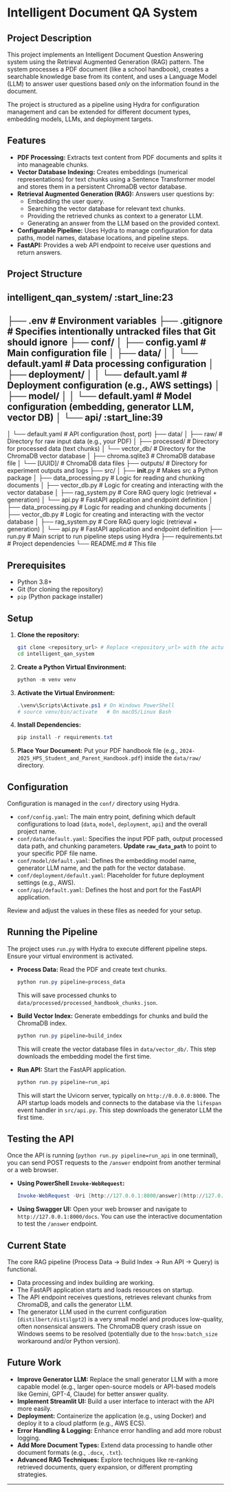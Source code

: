 # Intelligent Document QA System

## Project Description

This project implements an Intelligent Document Question Answering system using the Retrieval Augmented Generation (RAG) pattern. The system processes a PDF document (like a school handbook), creates a searchable knowledge base from its content, and uses a Language Model (LLM) to answer user questions based *only* on the information found in the document.

The project is structured as a pipeline using Hydra for configuration management and can be extended for different document types, embedding models, LLMs, and deployment targets.

## Features

* **PDF Processing:** Extracts text content from PDF documents and splits it into manageable chunks.
* **Vector Database Indexing:** Creates embeddings (numerical representations) for text chunks using a Sentence Transformer model and stores them in a persistent ChromaDB vector database.
* **Retrieval Augmented Generation (RAG):** Answers user questions by:
    * Embedding the user query.
    * Searching the vector database for relevant text chunks.
    * Providing the retrieved chunks as context to a generator LLM.
    * Generating an answer from the LLM based on the provided context.
* **Configurable Pipeline:** Uses Hydra to manage configuration for data paths, model names, database locations, and pipeline steps.
* **FastAPI:** Provides a web API endpoint to receive user questions and return answers.

## Project Structure
intelligent_qan_system/
:start_line:23
-------
├── .env                        # Environment variables
├── .gitignore                  # Specifies intentionally untracked files that Git should ignore
├── conf/
│   ├── config.yaml             # Main configuration file
│   ├── data/
│   │   └── default.yaml        # Data processing configuration
│   ├── deployment/
│   │   └── default.yaml        # Deployment configuration (e.g., AWS settings)
│   ├── model/
│   │   └── default.yaml        # Model configuration (embedding, generator LLM, vector DB)
│   └── api/
:start_line:39
-------
│       └── default.yaml        # API configuration (host, port)
├── data/
│   ├── raw/                    # Directory for raw input data (e.g., your PDF)
│   ├── processed/              # Directory for processed data (text chunks)
│   └── vector_db/              # Directory for the ChromaDB vector database
│       ├── chroma.sqlite3       # ChromaDB database file
│       └── [UUID]/            # ChromaDB data files
├── outputs/                    # Directory for experiment outputs and logs
├── src/
│   ├── __init__.py             # Makes src a Python package
│   ├── data_processing.py      # Logic for reading and chunking documents
│   ├── vector_db.py            # Logic for creating and interacting with the vector database
│   ├── rag_system.py           # Core RAG query logic (retrieval + generation)
│   └── api.py                  # FastAPI application and endpoint definition
│   ├── data_processing.py      # Logic for reading and chunking documents
│   ├── vector_db.py            # Logic for creating and interacting with the vector database
│   ├── rag_system.py           # Core RAG query logic (retrieval + generation)
│   └── api.py                  # FastAPI application and endpoint definition
├── run.py                      # Main script to run pipeline steps using Hydra
├── requirements.txt            # Project dependencies
└── README.md                   # This file

## Prerequisites

* Python 3.8+
* Git (for cloning the repository)
* `pip` (Python package installer)

## Setup

1.  **Clone the repository:**
    ```bash
    git clone <repository_url> # Replace <repository_url> with the actual URL
    cd intelligent_qan_system
    ```
2.  **Create a Python Virtual Environment:**
    ```powershell
    python -m venv venv
    ```
3.  **Activate the Virtual Environment:**
    ```powershell
    .\venv\Scripts\Activate.ps1 # On Windows PowerShell
    # source venv/bin/activate   # On macOS/Linux Bash
    ```
4.  **Install Dependencies:**
    ```powershell
    pip install -r requirements.txt
    ```
5.  **Place Your Document:** Put your PDF handbook file (e.g., `2024-2025_HPS_Student_and_Parent_Handbook.pdf`) inside the `data/raw/` directory.

## Configuration

Configuration is managed in the `conf/` directory using Hydra.

* `conf/config.yaml`: The main entry point, defining which default configurations to load (`data`, `model`, `deployment`, `api`) and the overall project name.
* `conf/data/default.yaml`: Specifies the input PDF path, output processed data path, and chunking parameters. **Update `raw_data_path`** to point to your specific PDF file name.
* `conf/model/default.yaml`: Defines the embedding model name, generator LLM name, and the path for the vector database.
* `conf/deployment/default.yaml`: Placeholder for future deployment settings (e.g., AWS).
* `conf/api/default.yaml`: Defines the host and port for the FastAPI application.

Review and adjust the values in these files as needed for your setup.

## Running the Pipeline

The project uses `run.py` with Hydra to execute different pipeline steps. Ensure your virtual environment is activated.

* **Process Data:** Read the PDF and create text chunks.
    ```powershell
    python run.py pipeline=process_data
    ```
    This will save processed chunks to `data/processed/processed_handbook_chunks.json`.

* **Build Vector Index:** Generate embeddings for chunks and build the ChromaDB index.
    ```powershell
    python run.py pipeline=build_index
    ```
    This will create the vector database files in `data/vector_db/`. This step downloads the embedding model the first time.

* **Run API:** Start the FastAPI application.
    ```powershell
    python run.py pipeline=run_api
    ```
    This will start the Uvicorn server, typically on `http://0.0.0.0:8000`. The API startup loads models and connects to the database via the `lifespan` event handler in `src/api.py`. This step downloads the generator LLM the first time.

## Testing the API

Once the API is running (`python run.py pipeline=run_api` in one terminal), you can send POST requests to the `/answer` endpoint from another terminal or a web browser.

* **Using PowerShell `Invoke-WebRequest`:**
    ```powershell
    Invoke-WebRequest -Uri [http://127.0.0.1:8000/answer](http://127.0.0.1:8000/answer) -Method POST -Headers @{"Content-Type" = "application/json"} -Body '{"question": "What is the school\'s policy on student conduct?"}'
    ```

* **Using Swagger UI:**
    Open your web browser and navigate to `http://127.0.0.1:8000/docs`. You can use the interactive documentation to test the `/answer` endpoint.

## Current State

The core RAG pipeline (Process Data -> Build Index -> Run API -> Query) is functional.

* Data processing and index building are working.
* The FastAPI application starts and loads resources on startup.
* The API endpoint receives questions, retrieves relevant chunks from ChromaDB, and calls the generator LLM.
* The generator LLM used in the current configuration (`distilbert/distilgpt2`) is a very small model and produces low-quality, often nonsensical answers. The ChromaDB query crash issue on Windows seems to be resolved (potentially due to the `hnsw:batch_size` workaround and/or Python version).

## Future Work

* **Improve Generator LLM:** Replace the small generator LLM with a more capable model (e.g., larger open-source models or API-based models like Gemini, GPT-4, Claude) for better answer quality.
* **Implement Streamlit UI:** Build a user interface to interact with the API more easily.
* **Deployment:** Containerize the application (e.g., using Docker) and deploy it to a cloud platform (e.g., AWS ECS).
* **Error Handling & Logging:** Enhance error handling and add more robust logging.
* **Add More Document Types:** Extend data processing to handle other document formats (e.g., `.docx`, `.txt`).
* **Advanced RAG Techniques:** Explore techniques like re-ranking retrieved documents, query expansion, or different prompting strategies.

---
